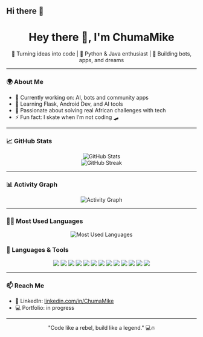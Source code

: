 ## Hi there 👋


<h1 align="center">Hey there 👋, I'm ChumaMike</h1>
<p align="center">🚀 Turning ideas into code | 🔧 Python & Java enthusiast | 💬 Building bots, apps, and dreams</p>

---

### 🌍 About Me

- 🔭 Currently working on: AI, bots and community apps  
- 🌱 Learning Flask, Android Dev, and AI tools  
- 🎯 Passionate about solving real African challenges with tech  
- ⚡ Fun fact: I skate when I’m not coding 🛹

---

### 📈 GitHub Stats

<p align="center">
  <img src="https://github-readme-stats.vercel.app/api?username=ChumaMike&show_icons=true&theme=radical" alt="GitHub Stats" />
  <br />
  <img src="https://github-readme-streak-stats.herokuapp.com?user=ChumaMike&theme=radical" alt="GitHub Streak" />
</p>

---

### 📊 Activity Graph

<p align="center">
  <img src="https://github-readme-activity-graph.vercel.app/graph?username=ChumaMike&theme=dracula" alt="Activity Graph" />
</p>

---

### 🧑‍💻 Most Used Languages
<p align="center"> <img src="https://github-readme-stats.vercel.app/api/top-langs/?username=ChumaMike&layout=compact&theme=radical" alt="Most Used Languages" /> </p>

### 🧰 Languages & Tools

<p align="center"> <img src="https://img.shields.io/badge/Python-3670A0?style=for-the-badge&logo=python&logoColor=white" /> <img src="https://img.shields.io/badge/Java-ED8B00?style=for-the-badge&logo=java&logoColor=white" /> <img src="https://img.shields.io/badge/JavaScript-F7DF1E?style=for-the-badge&logo=javascript&logoColor=black" /> <img src="https://img.shields.io/badge/SQL-4479A1?style=for-the-badge&logo=postgresql&logoColor=white" /> <img src="https://img.shields.io/badge/Flask-black?style=for-the-badge&logo=flask&logoColor=white" /> <img src="https://img.shields.io/badge/Twilio-F22F46?style=for-the-badge&logo=twilio&logoColor=white" /> <img src="https://img.shields.io/badge/Android-3DDC84?style=for-the-badge&logo=android&logoColor=white" /> <img src="https://img.shields.io/badge/Android%20Studio-3DDC84?style=for-the-badge&logo=android-studio&logoColor=white" /> <img src="https://img.shields.io/badge/Linux-FCC624?style=for-the-badge&logo=linux&logoColor=black" /> <img src="https://img.shields.io/badge/Git-F05032?style=for-the-badge&logo=git&logoColor=white" /> <img src="https://img.shields.io/badge/GitHub-181717?style=for-the-badge&logo=github&logoColor=white" /> <img src="https://img.shields.io/badge/VS%20Code-007ACC?style=for-the-badge&logo=visual-studio-code&logoColor=white" /> <img src="https://img.shields.io/badge/Microsoft%20Office-D83B01?style=for-the-badge&logo=microsoft-office&logoColor=white" /> </p>

---

### 📫 Reach Me

- 💼 LinkedIn: [linkedin.com/in/ChumaMike](https://linkedin.com/in/ChumaMike)
- 💻 Portfolio: in progress

---

<p align="center">"Code like a rebel, build like a legend." 💻🔥</p>

